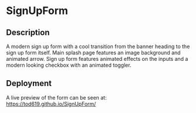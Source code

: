 # SignUpForm

## Description

A modern sign up form with a cool transition from the banner heading to the sign up form itself.
Main splash page features an image background and animated arrow.
Sign up form features animated effects on the inputs and a modern looking checkbox with an animated toggler.

## Deployment

A live preview of the form can be seen at: https://tod619.github.io/SignUpForm/
